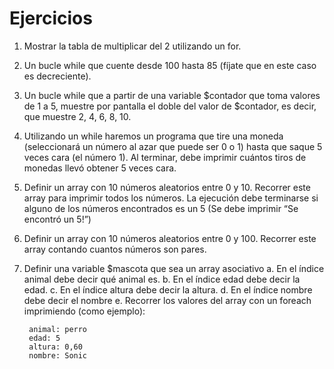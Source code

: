 # Ejercicios

1.  Mostrar la tabla de multiplicar del 2 utilizando un for.

2.  Un bucle while que cuente desde 100 hasta 85 (fíjate que en este caso es decreciente).

3.  Un bucle while que a partir de una variable $contador que toma valores de 1 a 5, muestre por pantalla el doble del valor de $contador, es decir, que muestre 2, 4, 6, 8, 10.

4.  Utilizando un while haremos un programa que tire una moneda (seleccionará un número al azar que puede ser 0 o 1) hasta que saque 5 veces cara (el número 1). Al terminar, debe imprimir cuántos tiros de monedas llevó obtener 5 veces cara.

5.  Definir un array con 10 números aleatorios entre 0 y 10. Recorrer este array para imprimir todos los números. La ejecución debe terminarse si alguno de los números encontrados es un 5 (Se debe imprimir “Se encontró un 5!”)

6.  Definir un array con 10 números aleatorios entre 0 y 100. Recorrer este array contando cuantos números son pares.

7.  Definir una variable $mascota que sea un array asociativo
    a. En el índice animal debe decir qué animal es.
    b. En el índice edad debe decir la edad.
    c. En el índice altura debe decir la altura.
    d. En el índice nombre debe decir el nombre
    e. Recorrer los valores del array con un foreach imprimiendo (como ejemplo):

         animal: perro
         edad: 5
         altura: 0,60
         nombre: Sonic
